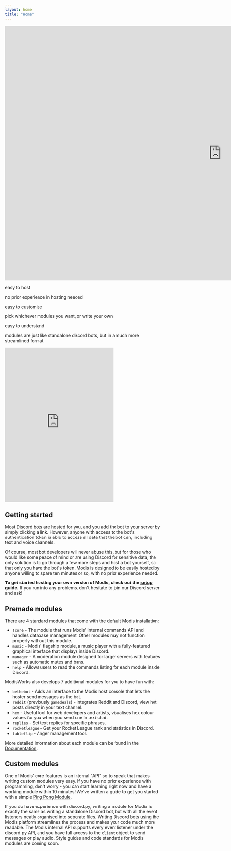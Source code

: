 ```yaml
---
layout: home
title: "Home"
---
```


<div class="youtube-player">
    <iframe width='1400' height='824' onload="iframe_loaded(this)" src="https://www.youtube.com/embed/ZsT8oq5qN2M?&theme=dark&color=white&autohide=2&modestbranding=1&showinfo=0&rel=0" frameborder="0" allowtransparency="true"  allow="autoplay"></iframe>
</div>

<div class="blurb">
    <p class="blurb-title">easy to host</p>
    <p class="blurb-text">no prior experience in hosting needed</p>
    <p class="blurb-title">easy to customise</p>
    <p class="blurb-text">pick whichever modules you want, or write your own</p>
    <p class="blurb-title">easy to understand</p>
    <p class="blurb-text">modules are just like standalone discord bots, but in a much more streamlined format</p>
</div>

<iframe class="widget-discord" onload="iframe_loaded(this)" src="https://discordapp.com/widget?id=379959693306494979&theme=dark" width="350" height="500" allowtransparency="true" frameborder="0"></iframe>

## Getting started

Most Discord bots are hosted for you, and you add the bot to your server by simply clicking a link. However, anyone with access to the bot's authentication token is able to access all data that the bot can, including text and voice channels.

Of course, most bot developers will never abuse this, but for those who would like some peace of mind or are using Discord for sensitive data, the only solution is to go through a few more steps and host a bot yourself, so that only you have the bot's token. Modis is designed to be easily hosted by anyone willing to spare ten minutes or so, with no prior experience needed.

**To get started hosting your own version of Modis, check out the [setup](./doc/guides/setup.md) guide.** If you run into any problems, don't hesitate to join our Discord server and ask!

## Premade modules

There are 4 standard modules that come with the default Modis installation:

- `!core` - The module that runs Modis' internal commands API and handles database management. Other modules may not function properly without this module.
- `music` - Modis' flagship module, a music player with a fully-featured graphical interface that displays inside Discord.
- `manager` - A moderation module designed for larger servers with features such as automatic mutes and bans.
- `help` - Allows users to read the commands listing for each module inside Discord.

ModisWorks also develops 7 additional modules for you to have fun with:

- `bethebot` - Adds an interface to the Modis host console that lets the hoster send messages as the bot.
- `reddit` (previously `gamedeals`) - Integrates Reddit and Discord, view hot posts directly in your text channel.
- `hex` - Useful tool for web developers and artists, visualises hex colour values for you when you send one in text chat.
- `replies` - Set text replies for specific phrases.
- `rocketleague` - Get your Rocket League rank and statistics in Discord.
- `tableflip` - Anger management tool.

More detailed information about each module can be found in the [Documentation](https://infraxion.github.io/modis/documentation/#modules).

## Custom modules

One of Modis' core features is an internal "API" so to speak that makes writing custom modules very easy. If you have no prior experience with programming, don't worry - you can start learning right now and have a working module within 10 minutes! We've written a guide to get you started with a simple [Ping Pong Module](./doc/guides/ping-pong.md).

If you do have experience with discord.py, writing a module for Modis is exactly the same as writing a standalone Discord bot, but with all the event listeners neatly organised into seperate files. Writing Discord bots using the Modis platform streamlines the process and makes your code much more readable. The Modis internal API supports every event listener under the discord.py API, and you have full access to the `client` object to send messages or play audio. Style guides and code standards for Modis modules are coming soon.

